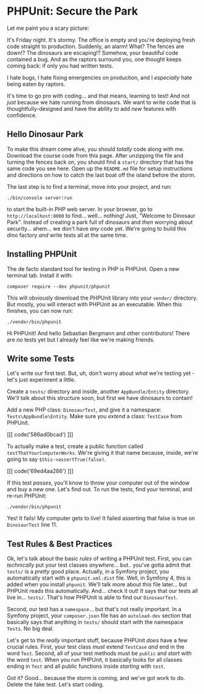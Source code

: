 # PHPUnit: Secure the Park

Let me paint you a scary picture:

It's Friday night. It's stormy. The office is empty and you're deploying fresh code
straight to production. Suddenly, an alarm! What? The fences are down!? The dinosaurs are
escaping!? Somehow, your beautiful code contained a bug. And as the raptors
surround you, one thought keeps coming back: if only you had written tests.

I hate bugs, I hate fixing emergencies on production, and I *especially* hate being
eaten by raptors.

It's time to go pro with coding... and that means, learning to test! And not *just*
because we hate running from dinosaurs. We want to write code that is
thoughtfully-designed and have the ability to add *new* features with confidence.

## Hello Dinosaur Park

To make this dream come alive, you should *totally* code along with me. Download
the course code from this page. After unzipping the file and turning the fences
back on, you should find a `start/` directory that has the same code you see here.
Open up the `README.md` file for setup instructions and directions on how to catch
the last boat off the island before the storm.

The last step is to find a terminal, move into your project, and run:

```terminal
./bin/console server:run
```

to start the built-in PHP web server. In your browser, go to `http://localhost:8000`
to find... well... nothing! Just, "Welcome to Dinosaur Park". Instead of creating
a park full of dinosaurs and *then* worrying about security... ahem... we don't
have *any* code yet. We're going to build this dino factory *and* write tests all
at the same time.

## Installing PHPUnit

The de facto standard tool for testing in PHP is PHPUnit. Open a new terminal tab.
Install it with:

```terminal
composer require --dev phpunit/phpunit
```

This will obviously download the PHPUnit library into your `vendor/` directory.
But mostly, you will interact with PHPUnit as an executable. When this finishes,
you can now run:

```terminal
./vendor/bin/phpunit
```

Hi PHPUnit! And hello Sebastian Bergmann and other contributors! There are *no* tests yet
but I already feel like we're making friends.

## Write some Tests

Let's write our first test. But, uh, don't worry about *what* we're testing yet -
let's just experiment a little.

Create a `tests/` directory and inside, another `AppBundle/Entity` directory.
We'll talk about this structure soon, but first we have dinosaurs to contain!

Add a new PHP class: `DinosaurTest`, and give it a namespace: `Tests\AppBundle\Entity`.
Make sure you *extend* a class: `TestCase` from PHPUnit.

[[[ code('586ad0bcad') ]]]

To actually make a test, create a public function called `testThatYourComputerWorks`.
We're giving it that name because, inside, we're going to say `$this->assertTrue(false)`.

[[[ code('69ed4aa286') ]]]

If this test *passes*, you'll know to throw your computer out of the window and buy
a new one. Let's find out. To run the tests, find your terminal, and re-run PHPUnit:

```terminal-silent
./vendor/bin/phpunit
```

Yes! It fails! My computer gets to live! It failed asserting that false is true on
`DinosaurTest` line 11.

## Test Rules & Best Practices

Ok, let's talk about the basic *rules* of writing a PHPUnit test. First, you can
*technically* put your test classes *anywhere*... but.. you've gotta admit that
`tests/` is a *pretty* good place. Actually, in a Symfony project, you automatically
start with a `phpunit.xml.dist` file. Well, in Symfony 4, this is added when you
install `phpunit`. We'll talk more about this file later... but PHPUnit reads this
automatically. And... check it out! *It* says that our tests all live in... `tests/`.
That's how PHPUnit is able to find our `DinosaurTest`.

Second, our test has a `namespace`... but that's not really important. In a Symfony
project, your `composer.json` file has an `autoload-dev` section that basically
says that anything in `tests/` should start with the namespace `Tests`. No big deal.

Let's get to the *really* important stuff, because PHPUnit *does* have a few crucial
rules. First, your test class *must* extend `TestCase` *and* end in the word `Test`.
Second, all of your test methods must be `public` and *start* with the word `test`.
When you run PHPUnit, it basically looks for all classes ending in `Test` and all
public functions inside *starting* with `test`.

Got it? Good... because the storm is coming, and we've got work to do. Delete the
fake test. Let's start coding.
